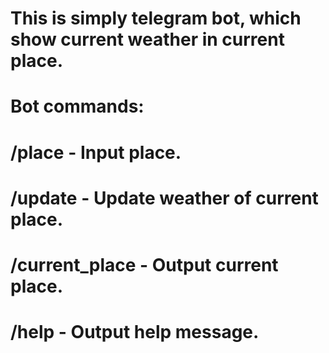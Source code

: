 # This is simply telegram bot, which show current weather in current place.
# Bot commands:
# /place - Input place.
# /update - Update weather of current place.
# /current_place - Output current place.
# /help - Output help message.